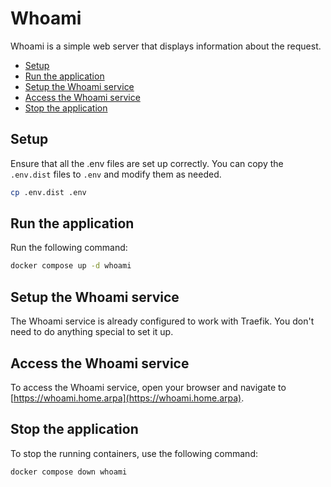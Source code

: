 # Whoami

Whoami is a simple web server that displays information about the request.

<!-- START doctoc generated TOC please keep comment here to allow auto update -->
<!-- DON'T EDIT THIS SECTION, INSTEAD RE-RUN doctoc TO UPDATE -->

- [Setup](#setup)
- [Run the application](#run-the-application)
- [Setup the Whoami service](#setup-the-whoami-service)
- [Access the Whoami service](#access-the-whoami-service)
- [Stop the application](#stop-the-application)

<!-- END doctoc generated TOC please keep comment here to allow auto update -->

## Setup

Ensure that all the .env files are set up correctly. You can copy the `.env.dist` files to `.env` and modify them as needed.

```bash
cp .env.dist .env
```

## Run the application

Run the following command:

```sh
docker compose up -d whoami
```

## Setup the Whoami service

The Whoami service is already configured to work with Traefik. You don't need to do anything special to set it up.

## Access the Whoami service

To access the Whoami service, open your browser and navigate to [https://whoami.home.arpa](https://whoami.home.arpa).

## Stop the application

To stop the running containers, use the following command:

```sh
docker compose down whoami
```
